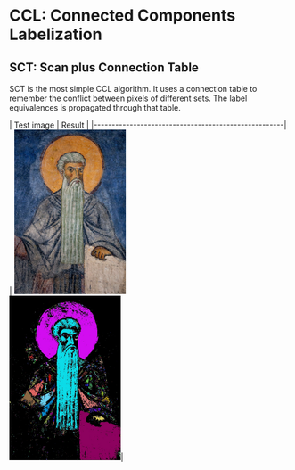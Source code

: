 # CCL: Connected Components Labelization

## SCT: Scan plus Connection Table

SCT is the most simple CCL algorithm. It uses a connection table to remember the conflict between pixels of different sets.
The label equivalences is propagated through that table.

|   Test image            |         Result            |
|-----------------------------------------------------|
| <img src="img/rel.jpg" alt="Test image" width="200"/> <br> <img src="img/sct.jpg" alt="Result image" width="200"/>|
